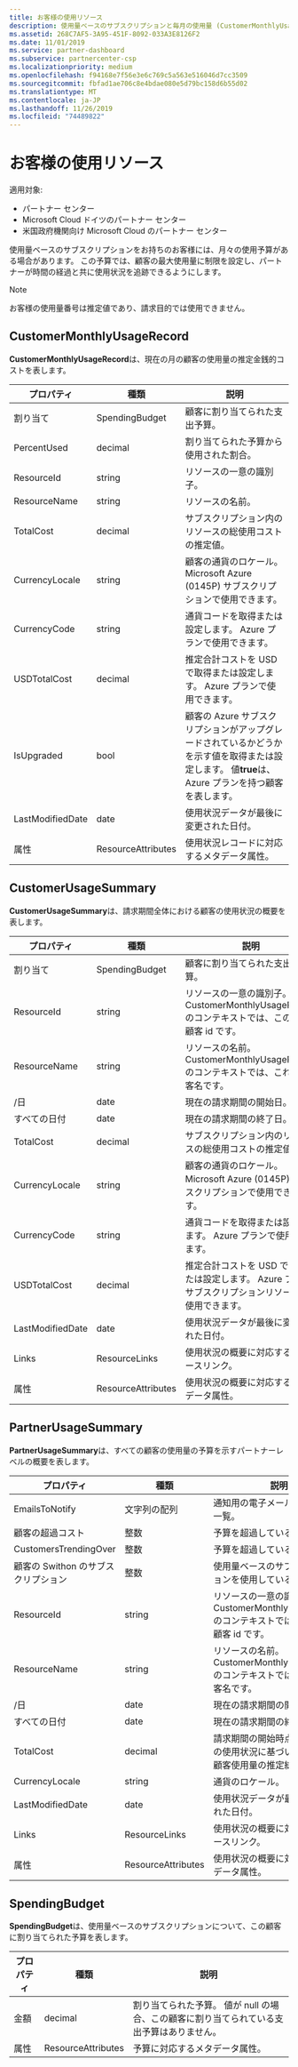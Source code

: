 ```yaml
---
title: お客様の使用リソース
description: 使用量ベースのサブスクリプションと毎月の使用量 (CustomerMonthlyUsageRecord、CustomerUsageSummary、PartnerUsageSummary、SpendingBudget を含む) をお持ちのお客様向けのリソース。
ms.assetid: 268C7AF5-3A95-451F-8092-033A3E8126F2
ms.date: 11/01/2019
ms.service: partner-dashboard
ms.subservice: partnercenter-csp
ms.localizationpriority: medium
ms.openlocfilehash: f94168e7f56e3e6c769c5a563e516046d7cc3509
ms.sourcegitcommit: fbfad1ae706c8e4bdae080e5d79bc158d6b55d02
ms.translationtype: MT
ms.contentlocale: ja-JP
ms.lasthandoff: 11/26/2019
ms.locfileid: "74489822"
---
```

# <a name="customer-usage-resources"></a>お客様の使用リソース

適用対象:

- パートナー センター
- Microsoft Cloud ドイツのパートナー センター
- 米国政府機関向け Microsoft Cloud のパートナー センター

使用量ベースのサブスクリプションをお持ちのお客様には、月々の使用予算がある場合があります。 この予算では、顧客の最大使用量に制限を設定し、パートナーが時間の経過と共に使用状況を追跡できるようにします。

> [!NOTE]
> お客様の使用量番号は推定値であり、請求目的では使用できません。

## <a name="customermonthlyusagerecord"></a>CustomerMonthlyUsageRecord

**CustomerMonthlyUsageRecord**は、現在の月の顧客の使用量の推定金銭的コストを表します。

| プロパティ         | 種類               | 説明                                                              |
|------------------|--------------------|--------------------------------------------------------------------------|
| 割り当て           | SpendingBudget     | 顧客に割り当てられた支出予算。                          |
| PercentUsed      | decimal             | 割り当てられた予算から使用された割合。                        |
| ResourceId       | string             | リソースの一意の識別子。                                   |
| ResourceName     | string             | リソースの名前。                                                |
| TotalCost        | decimal             | サブスクリプション内のリソースの総使用コストの推定値。|
| CurrencyLocale   | string             | 顧客の通貨のロケール。 Microsoft Azure (0145P) サブスクリプションで使用できます。            |
| CurrencyCode     | string             | 通貨コードを取得または設定します。 Azure プランで使用できます。           |
| USDTotalCost     | decimal             | 推定合計コストを USD で取得または設定します。 Azure プランで使用できます。                                         |
| IsUpgraded       | bool             | 顧客の Azure サブスクリプションがアップグレードされているかどうかを示す値を取得または設定します。 値**true**は、Azure プランを持つ顧客を表します。                         |
| LastModifiedDate | date               | 使用状況データが最後に変更された日付。                               |
| 属性       | ResourceAttributes | 使用状況レコードに対応するメタデータ属性。               |

## <a name="customerusagesummary"></a>CustomerUsageSummary

**CustomerUsageSummary**は、請求期間全体における顧客の使用状況の概要を表します。

| プロパティ         | 種類               | 説明                                                                                                      |
|------------------|--------------------|------------------------------------------------------------------------------------------------------------------|
| 割り当て           | SpendingBudget     | 顧客に割り当てられた支出予算。                                                                  |
| ResourceId       | string             | リソースの一意の識別子。 CustomerMonthlyUsageRecord のコンテキストでは、この id は顧客 id です。 |
| ResourceName     | string             | リソースの名前。 CustomerMonthlyUsageRecord のコンテキストでは、これは顧客名です。               |
| /日 | date               | 現在の請求期間の開始日。                                                                    |
| すべての日付   | date               | 現在の請求期間の終了日。                                                                      |
| TotalCost        | decimal             | サブスクリプション内のリソースの総使用コストの推定値。                                         |
| CurrencyLocale   | string             | 顧客の通貨のロケール。 Microsoft Azure (0145P) サブスクリプションで使用できます。                                         |
| CurrencyCode     | string             | 通貨コードを取得または設定します。 Azure プランで使用できます。                                         |
| USDTotalCost     | decimal             | 推定合計コストを USD で取得または設定します。 Azure プランサブスクリプションリソースで使用できます。                                         |
| LastModifiedDate | date               | 使用状況データが最後に変更された日付。                                                                       |
| Links            | ResourceLinks      | 使用状況の概要に対応するリソースリンク。                                                           |
| 属性       | ResourceAttributes | 使用状況の概要に対応するメタデータ属性。                                                      |

## <a name="partnerusagesummary"></a>PartnerUsageSummary

**PartnerUsageSummary**は、すべての顧客の使用量の予算を示すパートナーレベルの概要を表します。

| プロパティ         | 種類               | 説明                                                                                                      |
|------------------|--------------------|------------------------------------------------------------------------------------------------------------------|
| EmailsToNotify   | 文字列の配列   | 通知用の電子メールアドレスの一覧。                                                                   |
| 顧客の超過コスト | 整数          | 予算を超過している顧客の数。                                                                    |
| CustomersTrendingOver | 整数       | 予算を超過している顧客の数。                                                     |
| 顧客の Swithon のサブスクリプション  | 整数 | 使用量ベースのサブスクリプションを使用している顧客の数。                                               |
| ResourceId       | string             | リソースの一意の識別子。 CustomerMonthlyUsageRecord のコンテキストでは、この id は顧客 id です。 |
| ResourceName     | string             | リソースの名前。 CustomerMonthlyUsageRecord のコンテキストでは、これは顧客名です。               |
| /日 | date               | 現在の請求期間の開始日。                                                                    |
| すべての日付   | date               | 現在の請求期間の終了日。                                                                      |
| TotalCost        | decimal             | 請求期間の開始時点からの現在の使用状況に基づいて、すべての顧客使用量の推定総コスト。      |
| CurrencyLocale   | string             | 通貨のロケール。                                                                                             |
| LastModifiedDate | date               | 使用状況データが最後に変更された日付。                                                                       |
| Links            | ResourceLinks      | 使用状況の概要に対応するリソースリンク。                                                           |
| 属性       | ResourceAttributes | 使用状況の概要に対応するメタデータ属性。                                                      |

## <a name="spendingbudget"></a>SpendingBudget

**SpendingBudget**は、使用量ベースのサブスクリプションについて、この顧客に割り当てられた予算を表します。

| プロパティ   | 種類               | 説明                                                                                         |
|------------|--------------------|-----------------------------------------------------------------------------------------------------|
| 金額     | decimal             | 割り当てられた予算。 値が null の場合、この顧客に割り当てられている支出予算はありません。 |
| 属性 | ResourceAttributes | 予算に対応するメタデータ属性。                                                |
